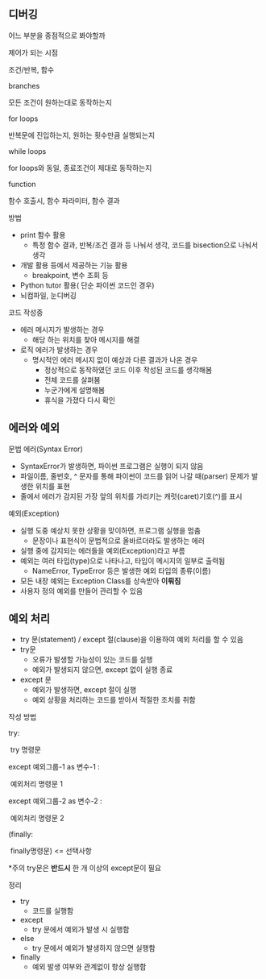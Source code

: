 ## 디버깅

어느 부분을 중점적으로 봐야할까

제어가 되는 시점

조건/반복, 함수

branches

모든 조건이 원하는대로 동작하는지

for loops

반복문에 진입하는지, 원하는 횟수만큼 실행되는지

while loops

for loops와 동일, 종료조건이 제대로 동작하는지

function

함수 호출시, 함수 파라미터, 함수 결과

방법

- print 함수 활용
  - 특정 함수 결과, 반복/조건 결과 등 나눠서 생각, 코드를 bisection으로 나눠서 생각
- 개발 활용 등에서 제공하는 기능 활용
  - breakpoint, 변수 조회 등
- Python tutor 활용( 단순 파이썬 코드인 경우)
- 뇌컴파일, 눈디버깅

코드 작성중

- 에러 메시지가 발생하는 경우
  - 해당 하는 위치를 찾아 메시지를 해결
- 로직 에러가 발생하는 경우
  - 명시적인 에러 메시지 없이 예상과 다른 결과가 나온 경우
    - 정상적으로 동작하였던 코드 이후 작성된 코드를 생각해봄
    - 전체 코드를 살펴봄
    - 누군가에게 설명해봄
    - 휴식을 가졌다 다시 확인



## 에러와 예외

문법 에러(Syntax Error)

- SyntaxError가 발생하면, 파이썬 프로그램은 실행이 되지 않음
- 파일이름, 줄번호, ^ 문자를 통해 파이썬이 코드를 읽어 나갈 때(parser) 문제가 발생한 위치를 표현
- 줄에서 에러가 감지된 가장 앞의 위치를 가리키는 캐럿(caret)기호(^)를 표시



예외(Exception)

- 실행 도중 예상치 못한 상황을 맞이하면, 프로그램 실행을 멈춤
  - 문장이나 표현식이 문법적으로 올바르더라도 발생하는 에러
- 실행 중에 감지되는 에러들을 예외(Exception)라고 부름
- 예외는 여러 타입(type)으로 나타나고, 타입이 메시지의 일부로 출력됨
  - NameError, TypeError 등은 발생한 예외 타입의 종류(이름)
- 모든 내장 예외는 Exception Class를 상속받아 **이뤄짐**
- 사용자 정의 예외를 만들어 관리할 수 있음



## 예외 처리

- try 문(statement) / except 절(clause)을 이용하여 예외 처리를 할 수 있음
- try문
  - 오류가 발생할 가능성이 있는 코드를 실행
  - 예외가 발생되지 않으면, except 없이 실행 종료
- except 문
  - 예외가 발생하면, except 절이 실행
  - 예외 상황을 처리하는 코드를 받아서 적절한 조치를 취함



작성 방법 

try: 

​	try 명령문 

except 예외그룹-1 as 변수-1 : 

​	예외처리 명령문 1 

except 예외그룹-2 as 변수-2 : 

​	예외처리 명령문 2

(finally: 

​	finally명령문) <= 선택사항

*주의 try문은 **반드시** 한 개 이상의 except문이 필요



정리

- try
  - 코드를 실행함
- except
  - try 문에서 예외가 발생 시 실행함
- else
  - try 문에서 예외가 발생하지 않으면 실행함
- finally
  - 예외 발생 여부와 관계없이 항상 실행함